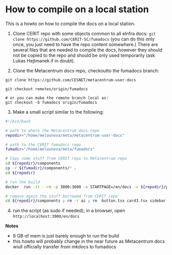 # How to compile on a local station

This is a howto on how to compile the docs on a local station.

1. Clone CERIT repo with some objects common to all eInfra docs: `git clone https://github.com/CERIT-SC/fumadocs` (you can do this only once, you just need to have the repo content somewhere.) There are several files that are needed to compile the docs, however they should not be copied to the repo and should be only used temporarily (ask Lukas Hejtmanek if in doubt).

2. Clone the Metacentrum docs repo, checkoutto the fumadocs branch:

```
git clone https://github.com/CESNET/metacentrum-user-docs

git checkout remotes/origin/fumadocs 

# or you can make the remote branch local as:
git checkout -b fumadocs origin/fumadocs

```

3. Make a small script similar to the following:

```bash
#!/bin/bash

# path to where the Metacentrum docs repo
repodir="/home/melounova/meta/metacentrum-user-docs"

# path to the CERIT fumadocs repo
fumadir="/home/melounova/meta/fumadocs"

# Copy some stuff from CERIT repo to Metacentrum repo
cd ${repodir}/components
cp -r ${fumadir}/components/* .
cd ${repodir}

# run the build 
docker  run -it --rm -p 3000:3000 -e STARTPAGE=/en/docs -v ${repodir}/public:/opt/fumadocs/public -v ${repodir}/components:/opt/fumadocs/components -v ${repodir}/content/docs:/opt/fumadocs/content/docs cerit.io/docs/fuma:v15.0.2 pnpm dev

# remove again the stuff borrowed from CERIT repo
cd ${repodir}/components ; rm -r ai ; rm  button.tsx card3.tsx sidebar.tsx toc.tsx
```

4. run the script (as sudo if needed); in a browser, open `http://localhost:3000/en/docs`  


**Notes**

- 8 GB of mem is just barely enough to run the build
- this howto will probably change in the near future as Metacentrum docs wiull officially transfer from mkdocs to fumadocs













